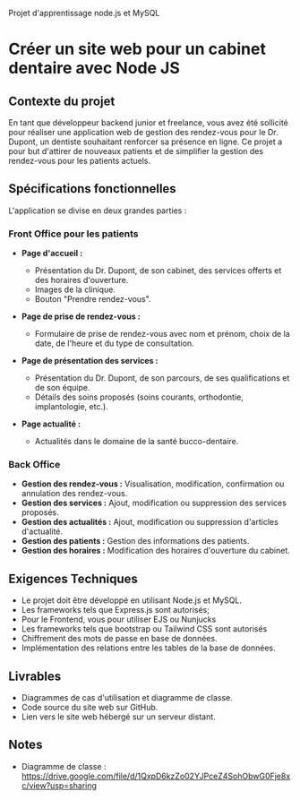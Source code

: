 Projet d'apprentissage node.js et MySQL

# Créer un site web pour un cabinet dentaire avec Node JS

## Contexte du projet

En tant que développeur backend junior et freelance, vous avez été sollicité pour réaliser une application web de gestion des rendez-vous pour le Dr. Dupont, un dentiste souhaitant renforcer sa présence en ligne. Ce projet a pour but d'attirer de nouveaux patients et de simplifier la gestion des rendez-vous pour les patients actuels.

## Spécifications fonctionnelles

L'application se divise en deux grandes parties :

### Front Office pour les patients

- **Page d'accueil :**
  - Présentation du Dr. Dupont, de son cabinet, des services offerts et des horaires d'ouverture.
  - Images de la clinique.
  - Bouton "Prendre rendez-vous".

- **Page de prise de rendez-vous :**
  - Formulaire de prise de rendez-vous avec nom et prénom, choix de la date, de l'heure et du type de consultation.

- **Page de présentation des services :**
  - Présentation du Dr. Dupont, de son parcours, de ses qualifications et de son équipe.
  - Détails des soins proposés (soins courants, orthodontie, implantologie, etc.).

- **Page actualité :**
  - Actualités dans le domaine de la santé bucco-dentaire.

### Back Office

- **Gestion des rendez-vous :** Visualisation, modification, confirmation ou annulation des rendez-vous.
- **Gestion des services :** Ajout, modification ou suppression des services proposés.
- **Gestion des actualités :** Ajout, modification ou suppression d'articles d'actualité.
- **Gestion des patients :** Gestion des informations des patients.
- **Gestion des horaires :** Modification des horaires d'ouverture du cabinet.

## Exigences Techniques

- Le projet doit être développé en utilisant Node.js et MySQL.
- Les frameworks tels que Express.js sont autorisés;
- Pour le Frontend, vous pour utiliser EJS ou Nunjucks
- Les frameworks tels que bootstrap ou Tailwind CSS sont autorisés 
- Chiffrement des mots de passe en base de données.
- Implémentation des relations entre les tables de la base de données.

## Livrables

- Diagrammes de cas d'utilisation et diagramme de classe.
- Code source du site web sur GitHub.
- Lien vers le site web hébergé sur un serveur distant.


## Notes
- Diagramme de classe : https://drive.google.com/file/d/1QxpD6kzZo02YJPceZ4SohObwG0Fje8xc/view?usp=sharing
